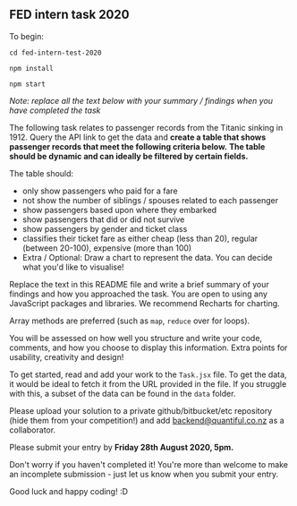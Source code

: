 ## FED intern task 2020

To begin:

```
cd fed-intern-test-2020

npm install

npm start
```
*Note: replace all the text below with your summary / findings when you have completed the task*

The following task relates to passenger records from the Titanic sinking in 1912.
Query the API link to get the data and **create a table that shows passenger records that meet the following criteria below.**
**The table should be dynamic and can ideally be filtered by certain fields.**

The table should:

- only show passengers who paid for a fare
- not show the number of siblings / spouses related to each passenger
- show passengers based upon where they embarked
- show passengers that did or did not survive
- show passengers by gender and ticket class
-  classifies their ticket fare as either cheap (less than 20), regular (between 20-100), expensive (more than 100)
- Extra / Optional: Draw a chart to represent the data. You can decide what you'd like to visualise!

Replace the text in this README file and write a brief summary of your findings and how you approached the task. You are open to using any JavaScript packages and libraries. We recommend Recharts for charting.

Array methods are preferred (such as `map`, `reduce` over for loops).

You will be assessed on how well you structure and write your code, comments, and how you choose to display this information. Extra points for usability, creativity and design!

To get started, read and add your work to the `Task.jsx` file.
To get the data, it would be ideal to fetch it from the URL provided in the file.
If you struggle with this, a subset of the data can be found in the `data` folder.

Please upload your solution to a private github/bitbucket/etc repository (hide them from your competition!) and add backend@quantiful.co.nz as a collaborator. 

Please submit your entry by **Friday 28th August 2020, 5pm.**

Don't worry if you haven't completed it! You're more than welcome to make an incomplete submission - just let us know when you submit your entry.

Good luck and happy coding! :D